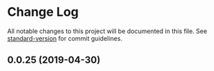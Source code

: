# Change Log

All notable changes to this project will be documented in this file. See [standard-version](https://github.com/conventional-changelog/standard-version) for commit guidelines.

## 0.0.25 (2019-04-30)
